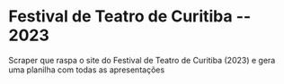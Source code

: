 # Festival de Teatro de Curitiba -- 2023

Scraper que raspa o site do Festival de Teatro de Curitiba (2023) e gera uma planilha com todas as apresentações
